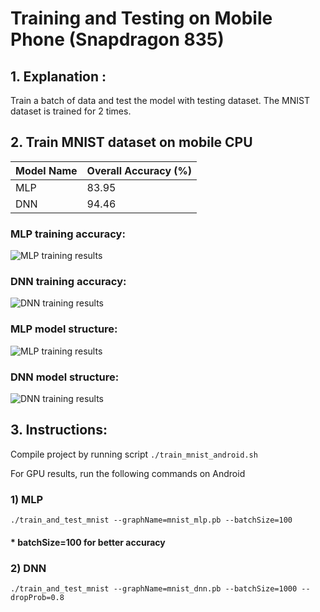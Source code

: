# Training and Testing on Mobile Phone (Snapdragon 835)
## 1. Explanation :

Train a batch of data and test the model with testing dataset.
The MNIST dataset is trained for 2 times.

## 2. Train MNIST dataset on mobile CPU

| Model Name |  Overall Accuracy (%)  |
| :---       | :---                   |
| MLP        | 83.95                  |
| DNN        | 94.46                  |

### MLP training accuracy:

![MLP training results](https://github.com/supernovaremnant/TensorflowOpenCL-GPU/blob/feat-trainMNIST-full-speed/tensorflow/examples/train_mnist/logTrainOnCpu/QualcommS835/trainingLog/mlp/Screen%20Shot%202018-03-27%20at%2010.52.55%20AM.png)

### DNN training accuracy:

![DNN training results](https://github.com/supernovaremnant/TensorflowOpenCL-GPU/blob/feat-trainMNIST-full-speed/tensorflow/examples/train_mnist/logTrainOnCpu/QualcommS835/trainingLog/dnn/Screen%20Shot%202018-03-26%20at%2010.13.34%20PM.png)

### MLP model structure:

![MLP training results](https://github.com/supernovaremnant/TensorflowOpenCL-GPU/blob/feat-trainMNIST-full-speed/tensorflow/examples/train_mnist/logTrainOnCpu/QualcommS835/trainingLog/mlp/graph_large_attrs_key%3D_too_large_attrs%26limit_attr_size%3D1024%26run%3D.png)

### DNN model structure:

![DNN training results](https://github.com/supernovaremnant/TensorflowOpenCL-GPU/blob/feat-trainMNIST-full-speed/tensorflow/examples/train_mnist/logTrainOnCpu/QualcommS835/trainingLog/dnn/graph_large_attrs_key%3D_too_large_attrs%26limit_attr_size%3D1024%26run%3D.png)


## 3. Instructions:

Compile project by running script `./train_mnist_android.sh`

For GPU results, run the following commands on Android

### 1) MLP
`./train_and_test_mnist --graphName=mnist_mlp.pb --batchSize=100`
#### * batchSize=100 for better accuracy
### 2) DNN
`./train_and_test_mnist --graphName=mnist_dnn.pb --batchSize=1000 --dropProb=0.8`
